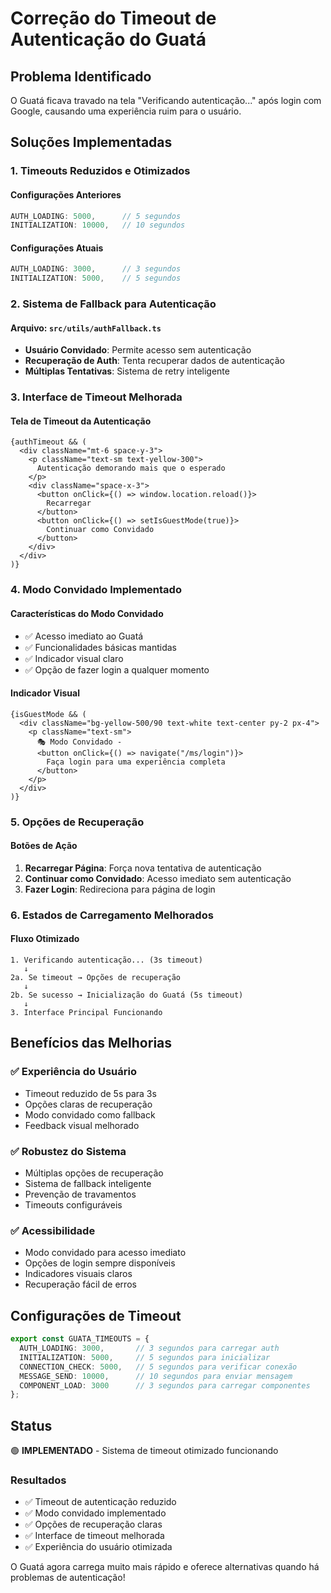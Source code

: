 # Correção do Timeout de Autenticação do Guatá

## Problema Identificado

O Guatá ficava travado na tela "Verificando autenticação..." após login com Google, causando uma experiência ruim para o usuário.

## Soluções Implementadas

### 1. Timeouts Reduzidos e Otimizados

#### Configurações Anteriores
```typescript
AUTH_LOADING: 5000,      // 5 segundos
INITIALIZATION: 10000,   // 10 segundos
```

#### Configurações Atuais
```typescript
AUTH_LOADING: 3000,      // 3 segundos
INITIALIZATION: 5000,    // 5 segundos
```

### 2. Sistema de Fallback para Autenticação

#### Arquivo: `src/utils/authFallback.ts`
- **Usuário Convidado**: Permite acesso sem autenticação
- **Recuperação de Auth**: Tenta recuperar dados de autenticação
- **Múltiplas Tentativas**: Sistema de retry inteligente

### 3. Interface de Timeout Melhorada

#### Tela de Timeout da Autenticação
```tsx
{authTimeout && (
  <div className="mt-6 space-y-3">
    <p className="text-sm text-yellow-300">
      Autenticação demorando mais que o esperado
    </p>
    <div className="space-x-3">
      <button onClick={() => window.location.reload()}>
        Recarregar
      </button>
      <button onClick={() => setIsGuestMode(true)}>
        Continuar como Convidado
      </button>
    </div>
  </div>
)}
```

### 4. Modo Convidado Implementado

#### Características do Modo Convidado
- ✅ Acesso imediato ao Guatá
- ✅ Funcionalidades básicas mantidas
- ✅ Indicador visual claro
- ✅ Opção de fazer login a qualquer momento

#### Indicador Visual
```tsx
{isGuestMode && (
  <div className="bg-yellow-500/90 text-white text-center py-2 px-4">
    <p className="text-sm">
      🎭 Modo Convidado - 
      <button onClick={() => navigate("/ms/login")}>
        Faça login para uma experiência completa
      </button>
    </p>
  </div>
)}
```

### 5. Opções de Recuperação

#### Botões de Ação
1. **Recarregar Página**: Força nova tentativa de autenticação
2. **Continuar como Convidado**: Acesso imediato sem autenticação
3. **Fazer Login**: Redireciona para página de login

### 6. Estados de Carregamento Melhorados

#### Fluxo Otimizado
```
1. Verificando autenticação... (3s timeout)
   ↓
2a. Se timeout → Opções de recuperação
   ↓
2b. Se sucesso → Inicialização do Guatá (5s timeout)
   ↓
3. Interface Principal Funcionando
```

## Benefícios das Melhorias

### ✅ **Experiência do Usuário**
- Timeout reduzido de 5s para 3s
- Opções claras de recuperação
- Modo convidado como fallback
- Feedback visual melhorado

### ✅ **Robustez do Sistema**
- Múltiplas opções de recuperação
- Sistema de fallback inteligente
- Prevenção de travamentos
- Timeouts configuráveis

### ✅ **Acessibilidade**
- Modo convidado para acesso imediato
- Opções de login sempre disponíveis
- Indicadores visuais claros
- Recuperação fácil de erros

## Configurações de Timeout

```typescript
export const GUATA_TIMEOUTS = {
  AUTH_LOADING: 3000,       // 3 segundos para carregar auth
  INITIALIZATION: 5000,     // 5 segundos para inicializar
  CONNECTION_CHECK: 5000,   // 5 segundos para verificar conexão
  MESSAGE_SEND: 10000,      // 10 segundos para enviar mensagem
  COMPONENT_LOAD: 3000      // 3 segundos para carregar componentes
};
```

## Status

🟢 **IMPLEMENTADO** - Sistema de timeout otimizado funcionando

### Resultados
- ✅ Timeout de autenticação reduzido
- ✅ Modo convidado implementado
- ✅ Opções de recuperação claras
- ✅ Interface de timeout melhorada
- ✅ Experiência do usuário otimizada

O Guatá agora carrega muito mais rápido e oferece alternativas quando há problemas de autenticação!




